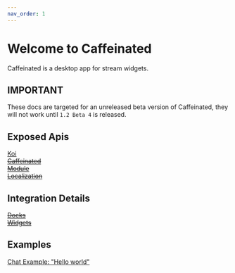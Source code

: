 ```yaml
---
nav_order: 1
---
```


# Welcome to Caffeinated

Caffeinated is a desktop app for stream widgets.  

## IMPORTANT
These docs are targeted for an unreleased beta version of Caffeinated, they will not work until `1.2 Beta 4` is released.  
  
## Exposed Apis
[Koi](/caffeinated-sdk/koi)  
~~[Caffeinated](#)~~  
~~[Module](#)~~  
~~[Localization](#)~~  

## Integration Details
~~[Docks](#)~~  
~~[Widgets](#)~~  
  
## Examples
[Chat Example: "Hello world"](/caffeinated-sdk/examples/chat-hello-world)  
